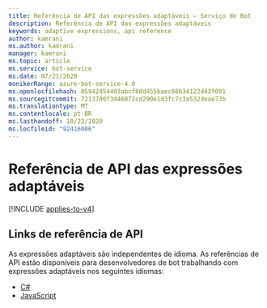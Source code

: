 ```yaml
---
title: Referência de API das expressões adaptáveis – Serviço de Bot
description: Referência de API das expressões adaptáveis
keywords: adaptive expressions, api reference
author: kamrani
ms.author: kamrani
manager: kamrani
ms.topic: article
ms.service: bot-service
ms.date: 07/21/2020
monikerRange: azure-bot-service-4.0
ms.openlocfilehash: 05942454403abcf88d455baec68634122d43f091
ms.sourcegitcommit: 7213780f3d46072cd290e1d3fc7c3a532deae73b
ms.translationtype: MT
ms.contentlocale: pt-BR
ms.lasthandoff: 10/22/2020
ms.locfileid: "92416086"
---
```

# <a name="api-reference-for-adaptive-expressions"></a>Referência de API das expressões adaptáveis

[!INCLUDE [applies-to-v4](../includes/applies-to-v4-current.md)]

## <a name="api-reference-links"></a>Links de referência de API

As expressões adaptáveis são independentes de idioma. As referências de API estão disponíveis para desenvolvedores de bot trabalhando com expressões adaptáveis nos seguintes idiomas:

- [C#](https://docs.microsoft.com/dotnet/api/adaptiveexpressions)
- [JavaScript](https://docs.microsoft.com/javascript/api/adaptive-expressions)
